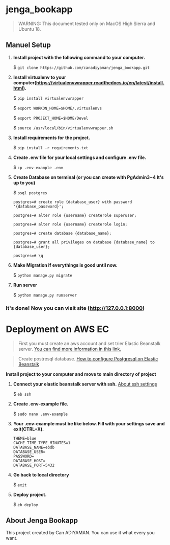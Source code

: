 # jenga_bookapp
> WARNING: This document tested only on MacOS High Sierra and Ubuntu 18.
## Manuel Setup

1. **Install project with the following command to your computer.**

	$ `git clone https://github.com/canadiyaman/jenga_bookapp.git`
2. **Install virtualenv to your computer(https://virtualenvwrapper.readthedocs.io/en/latest/install.html).**

    $ `pip install virtualenvwrapper`
    
    $ `export WORKON_HOME=$HOME/.virtualenvs`
    
    $ `export PROJECT_HOME=$HOME/Devel`
    
    $ `source /usr/local/bin/virtualenvwrapper.sh`
 3. **Install requirements for the project.**
 
    $ `pip install -r requirements.txt`
 4. **Create .env file for your local settings and configure .env file.**
 
    $ `cp .env-example .env`
 5. **Create Database on terminal (or you can create with PgAdmin3~4 It's up to you)**
 
	   $ `psql postgres`
    
    `postgres=# create role {database_user} with password '{database_password}';`
    
    `postgres=# alter role {username} createrole superuser;`
    
    `postgres=# alter role {username} createrole login;`
    
    `postgres=# create database {database_name};`
    
    `postgres=# grant all privileges on database {database_name} to {database_user};`
    
    `postgres=# \q`
 6. **Make Migration if everythings is good until now.**
 
    $ `python manage.py migrate`
 7. **Run server**
 
	 $ `python manage.py runserver`

 ### It's done! Now you can visit site (http://127.0.0.1:8000)
 
# Deployment on AWS EC

> First you must create an aws account and set trier Elastic Beanstalk server.
> [You can find more information in this link.](https://docs.aws.amazon.com/elasticbeanstalk/latest/dg/create-deploy-python-django.html)

> Create postresql database.
> [How to configure Postgresql on Elastic Beanstalk](https://docs.aws.amazon.com/AmazonRDS/latest/UserGuide/CHAP_PostgreSQL.html)

**Install project to your computer and move to main directory of project**

 1. **Connect your elastic beanstalk server with ssh.** [About ssh settings](https://docs.aws.amazon.com/elasticbeanstalk/latest/dg/eb3-ssh.html)
 
	 $ `eb ssh`
	
2. **Create .env-example file.**

	$ `sudo nano .env-example`
3. **Your .env-example must be like below. Fill with your settings save and exit(CTRL+X).**

	  ```
	  THEME=blue
	  CACHE_TIME_TYPE_MINUTES=1
	  DATABASE_NAME=ebdb
	  DATABASE_USER=
	  PASSWORD=
	  DATABASE_HOST=
	  DATABASE_PORT=5432
	  ```
4. **Go back to local directory**

	$ `exit`
5. **Deploy project.**

    $ `eb deploy`
    
    
    
## About Jenga Bookapp
This project created by Can ADIYAMAN. 
You can use it what every you want.
